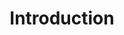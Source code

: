 ---
weight: 10
title: Introduction
layout: bundle
aliases:
  - "/event-language/introduction"
  - "/event-language"
---